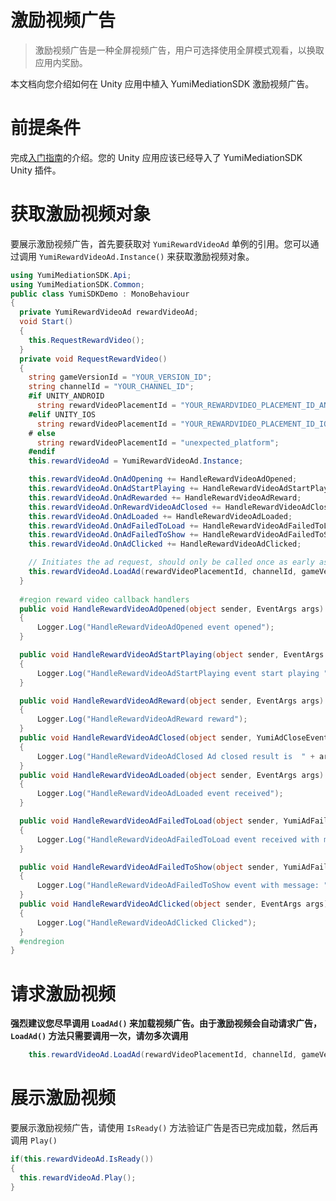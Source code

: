 # 激励视频广告
> 激励视频广告是一种全屏视频广告，用户可选择使用全屏模式观看，以换取应用内奖励。

本文档向您介绍如何在 Unity 应用中植入 YumiMediationSDK 激励视频广告。

# 前提条件
完成[入门指南](https://github.com/yumimobi/YumiMediationSDK-Unity-wiki/wiki/GetStarted(cn))的介绍。您的 Unity 应用应该已经导入了 YumiMediationSDK Unity 插件。

# 获取激励视频对象
要展示激励视频广告，首先要获取对 `YumiRewardVideoAd` 单例的引用。您可以通过调用 `YumiRewardVideoAd.Instance()` 来获取激励视频对象。

```C#
using YumiMediationSDK.Api;
using YumiMediationSDK.Common;
public class YumiSDKDemo : MonoBehaviour 
{
  private YumiRewardVideoAd rewardVideoAd;
  void Start() 
  {
    this.RequestRewardVideo();
  }
  private void RequestRewardVideo() 
  {
    string gameVersionId = "YOUR_VERSION_ID";
    string channelId = "YOUR_CHANNEL_ID";
    #if UNITY_ANDROID
      string rewardVideoPlacementId = "YOUR_REWARDVIDEO_PLACEMENT_ID_ANDROID";
    #elif UNITY_IOS
      string rewardVideoPlacementId = "YOUR_REWARDVIDEO_PLACEMENT_ID_IOS";
    # else
      string rewardVideoPlacementId = "unexpected_platform";
    #endif
    this.rewardVideoAd = YumiRewardVideoAd.Instance;

    this.rewardVideoAd.OnAdOpening += HandleRewardVideoAdOpened;
    this.rewardVideoAd.OnAdStartPlaying += HandleRewardVideoAdStartPlaying;
    this.rewardVideoAd.OnAdRewarded += HandleRewardVideoAdReward;
    this.rewardVideoAd.OnRewardVideoAdClosed += HandleRewardVideoAdClosed;
    this.rewardVideoAd.OnAdLoaded += HandleRewardVideoAdLoaded;
    this.rewardVideoAd.OnAdFailedToLoad += HandleRewardVideoAdFailedToLoad;
    this.rewardVideoAd.OnAdFailedToShow += HandleRewardVideoAdFailedToShow;
    this.rewardVideoAd.OnAdClicked += HandleRewardVideoAdClicked;

    // Initiates the ad request, should only be called once as early as possible.
    this.rewardVideoAd.LoadAd(rewardVideoPlacementId, channelId, gameVersionId);
  }
  
  #region reward video callback handlers
  public void HandleRewardVideoAdOpened(object sender, EventArgs args)
  {
      Logger.Log("HandleRewardVideoAdOpened event opened");
  }

  public void HandleRewardVideoAdStartPlaying(object sender, EventArgs args)
  {
      Logger.Log("HandleRewardVideoAdStartPlaying event start playing ");
  }

  public void HandleRewardVideoAdReward(object sender, EventArgs args)
  {
      Logger.Log("HandleRewardVideoAdReward reward");
  }
  public void HandleRewardVideoAdClosed(object sender, YumiAdCloseEventArgs args)
  {
      Logger.Log("HandleRewardVideoAdClosed Ad closed result is  " + args.IsRewarded);
  }
  public void HandleRewardVideoAdLoaded(object sender, EventArgs args)
  {
      Logger.Log("HandleRewardVideoAdLoaded event received");
  }

  public void HandleRewardVideoAdFailedToLoad(object sender, YumiAdFailedToLoadEventArgs args)
  {
      Logger.Log("HandleRewardVideoAdFailedToLoad event received with message: " + args.Message);
  }

  public void HandleRewardVideoAdFailedToShow(object sender, YumiAdFailedToShowEventArgs args)
  {
      Logger.Log("HandleRewardVideoAdFailedToShow event with message: " + args.Message);
  }
  public void HandleRewardVideoAdClicked(object sender, EventArgs args)
  {
      Logger.Log("HandleRewardVideoAdClicked Clicked");
  }
  #endregion
}
```
# 请求激励视频
**强烈建议您尽早调用 `LoadAd()` 来加载视频广告。由于激励视频会自动请求广告，`LoadAd()` 方法只需要调用一次，请勿多次调用**

```C#
    this.rewardVideoAd.LoadAd(rewardVideoPlacementId, channelId, gameVersionId);
```

# 展示激励视频
要展示激励视频广告，请使用 `IsReady()` 方法验证广告是否已完成加载，然后再调用 `Play()`
```c#
if(this.rewardVideoAd.IsReady())
{
  this.rewardVideoAd.Play();
}
```

